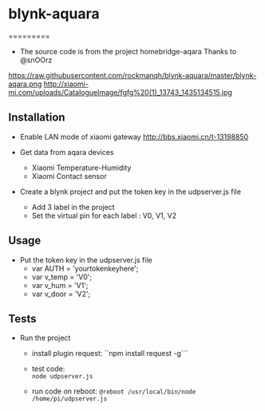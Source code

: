 # blynk-aquara
=========

- The source code is from the project homebridge-aqara
  Thanks to @snOOrz

https://raw.githubusercontent.com/rockmanqh/blynk-aquara/master/blynk-aqara.png
http://xiaomi-mi.com/uploads/CatalogueImage/fgfg%20(1)_13743_1435134515.jpg

## Installation
- Enable LAN mode of xiaomi gateway
http://bbs.xiaomi.cn/t-13198850

- Get data from aqara devices 
  + Xiaomi Temperature-Humidity
  + Xiaomi Contact sensor

- Create a blynk project and put the token key in the udpserver.js file
  + Add 3 label in the project
  + Set the virtual pin for each label : V0, V1, V2

## Usage                                
- Put the token key in the udpserver.js file
  + var AUTH = 'yourtokenkeyhere';
  + var v_temp = 'V0';
  + var v_hum = 'V1';
  + var v_door = 'V2';

## Tests
- Run the project
  + install plugin request:
    ``npm install request -g```  
  + test code:  
    ```node udpserver.js```
 
  + run code on reboot:
    ```@reboot /usr/local/bin/node /home/pi/udpserver.js```

